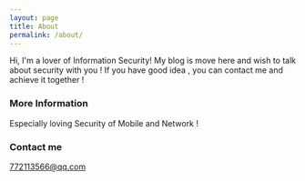 ```yaml
---
layout: page
title: About
permalink: /about/
---
```


Hi, I'm a lover of Information Security! My blog is move here and wish to talk about security with you ! If you have good idea , you can contact me and achieve it together !

### More Information ###

Especially loving Security of Mobile and Network !

### Contact me ###

[772113566@qq.com](mailto:772113566@qq.com)
